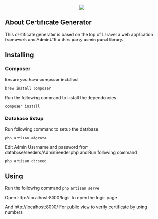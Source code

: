 <p align="center"><img src="https://www.kalpvaig.com/assets/img/corporate/logo.png"></p>

## About Certificate Generator

This certificate generator is based on the top of Laravel a web application framework and AdminLTE a third party admin panel library.

## Installing

### Composer
Ensure you have composer installed

`brew install composer`

Run the following command to install the dependencies

`composer install`

### Database Setup
Run following command to setup the database

`php artisan migrate`

Edit Admin Username and password from database/seeders/AdminSeeder.php and Run following command

`php artisan db:seed`

## Using
Run the following command
`php artisan serve`

Open http://localhost:8000/login to open the login page

And http://localhost:8000/ For public view to verify certificate by using numbers